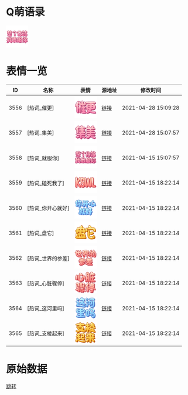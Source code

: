 # Q萌语录

<img src="./cover.png" height="60" alt="cover" />

# 表情一览

|ID|名称|表情|源地址|修改时间|
|----|----|----|----|----|
|3556|[热词_催更]|<img src="./pic/003556_%5B热词_催更%5D.png" height="60" alt="催更"/>|[链接](http://i0.hdslb.com/bfs/emote/61fae7b23149daf32157dc222e6259f49282870f.png)|2021-04-28 15:09:28|
|3557|[热词_集美]|<img src="./pic/003557_%5B热词_集美%5D.png" height="60" alt="集美"/>|[链接](http://i0.hdslb.com/bfs/emote/6cfde845a4648f21214320ceded13f6f4bf067e8.png)|2021-04-28 15:07:57|
|3558|[热词_就服你]|<img src="./pic/003558_%5B热词_就服你%5D.png" height="60" alt="就服你"/>|[链接](http://i0.hdslb.com/bfs/emote/7bc9355e0b0f3fae55fdfe76436d3f22d3437ae1.png)|2021-04-15 15:07:57|
|3559|[热词_磕死我了]|<img src="./pic/003559_%5B热词_磕死我了%5D.png" height="60" alt="磕死我了"/>|[链接](http://i0.hdslb.com/bfs/emote/6956ae566b23a2a2bf573e98f8e9d6e62cb7b4e1.png)|2021-04-15 18:22:14|
|3560|[热词_你开心就好]|<img src="./pic/003560_%5B热词_你开心就好%5D.png" height="60" alt="你开心就好"/>|[链接](http://i0.hdslb.com/bfs/emote/892caf9e4b17ef7292871c2017958fa1be567251.png)|2021-04-15 18:22:14|
|3561|[热词_盘它]|<img src="./pic/003561_%5B热词_盘它%5D.png" height="60" alt="盘它"/>|[链接](http://i0.hdslb.com/bfs/emote/bb50572a3e72c9e22ff23b6b35d5dac1d1881c72.png)|2021-04-15 18:22:14|
|3562|[热词_世界的参差]|<img src="./pic/003562_%5B热词_世界的参差%5D.png" height="60" alt="世界的参差"/>|[链接](http://i0.hdslb.com/bfs/emote/5ff707753e7e3cc1db8c01f245689f82bcb07322.png)|2021-04-15 18:22:14|
|3563|[热词_心脏骤停]|<img src="./pic/003563_%5B热词_心脏骤停%5D.png" height="60" alt="心脏骤停"/>|[链接](http://i0.hdslb.com/bfs/emote/f4309e04d1b39480da02e2a083a31d7d3532d08c.png)|2021-04-15 18:22:14|
|3564|[热词_这河里吗]|<img src="./pic/003564_%5B热词_这河里吗%5D.png" height="60" alt="这河里吗"/>|[链接](http://i0.hdslb.com/bfs/emote/698b4123d2b1e6bcd99b0b2fe427daab9e901f26.png)|2021-04-15 18:22:14|
|3565|[热词_支棱起来]|<img src="./pic/003565_%5B热词_支棱起来%5D.png" height="60" alt="支棱起来"/>|[链接](http://i0.hdslb.com/bfs/emote/9767a3ab7d6f236ff900cf93d7f3009a4af8b1a8.png)|2021-04-15 18:22:14|

# 原始数据

[跳转](./raw.json)

